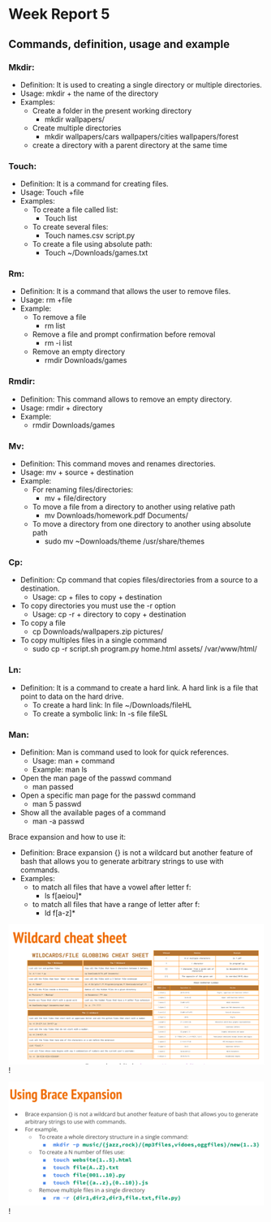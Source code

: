 # Week Report 5
## Commands, definition, usage and example


### Mkdir: 
* Definition: It is used to creating a single directory or multiple directories.   
* Usage: mkdir + the name of the directory
* Examples: 
  * Create a folder in the present working directory 
    * mkdir wallpapers/
  * Create multiple directories
    * mkdir wallpapers/cars wallpapers/cities wallpapers/forest
  * create a directory with a parent directory at the same time
  
### Touch:  
* Definition: It is a command for creating files.    
* Usage: Touch +file
* Examples: 
  * To create a file called list: 
    * Touch list 
  * To create several files:
    * Touch names.csv script.py
  * To create a file using absolute path: 
    * Touch ~/Downloads/games.txt
  
### Rm:
* Definition: It is a command that allows the user to remove files. 
* Usage: rm +file
* Example: 
  * To remove a file 
    * rm list 
  * Remove a file and prompt confirmation before removal 
    * rm -i list 
  * Remove an empty directory
    * rmdir Downloads/games
  
### Rmdir:
* Definition: This command allows to remove an empty directory.
* Usage: rmdir + directory
* Example: 
  * rmdir Downloads/games
  
### Mv: 
* Definition: This command moves and renames directories.  
* Usage: mv + source + destination 
* Example: 
  * For renaming files/directories: 
    * mv + file/directory
  * To move a file from a directory to another using relative path
    * mv Downloads/homework.pdf Documents/
  * To move a directory from one directory to another using absolute path
    * sudo mv ~Downloads/theme /usr/share/themes

### Cp: 
* Definition: Cp command that copies files/directories from a source to a destination.  
  * Usage: cp + files to copy + destination 
* To copy directories you must use the -r option
  * Usage: cp -r + directory to copy + destination
* To copy a file 
  * cp Downloads/wallpapers.zip pictures/
* To copy multiples files in a single command
  * sudo cp -r script.sh program.py home.html assets/ /var/www/html/

### Ln: 
* Definition: It is a command  to create a hard link. A hard link is a file that point to data on the hard drive. 
  * To create a hard link: ln file ~/Downloads/fileHL
  * To create a symbolic link: ln -s file fileSL
  
### Man: 
* Definition: Man is command used to look for quick references.   
  * Usage: man + command 
  * Example: man ls 
* Open the man page of the passwd command 
  * man passed 
* Open a specific man page for the passwd command 
  * man 5 passwd
* Show all the available pages of a command
  * man -a passwd 

Brace expansion and how to use it: 
* Definition: Brace expansion {} is not a wildcard but another feature of bash that allows you to generate arbitrary strings to use with commands.  
* Examples: 
  * to match all files that have a vowel after letter f: 
    * ls f[aeiou]*
  * to match all files that have a range of letter after f: 
    * ld f[a-z]*

![Week Report 5](pic1.png)!

![Week Report 5](pic2.png)!
  


